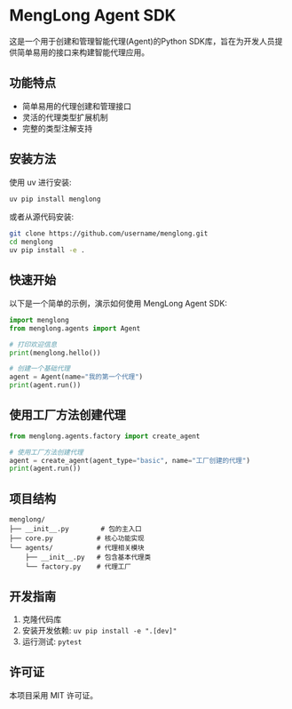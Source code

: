 # MengLong Agent SDK

这是一个用于创建和管理智能代理(Agent)的Python SDK库，旨在为开发人员提供简单易用的接口来构建智能代理应用。

## 功能特点

- 简单易用的代理创建和管理接口
- 灵活的代理类型扩展机制
- 完整的类型注解支持

## 安装方法

使用 uv 进行安装:

```bash
uv pip install menglong
```

或者从源代码安装:

```bash
git clone https://github.com/username/menglong.git
cd menglong
uv pip install -e .
```

## 快速开始

以下是一个简单的示例，演示如何使用 MengLong Agent SDK:

```python
import menglong
from menglong.agents import Agent

# 打印欢迎信息
print(menglong.hello())

# 创建一个基础代理
agent = Agent(name="我的第一个代理")
print(agent.run())
```

## 使用工厂方法创建代理

```python
from menglong.agents.factory import create_agent

# 使用工厂方法创建代理
agent = create_agent(agent_type="basic", name="工厂创建的代理")
print(agent.run())
```

## 项目结构

```
menglong/
├── __init__.py        # 包的主入口
├── core.py           # 核心功能实现
└── agents/           # 代理相关模块
    ├── __init__.py   # 包含基本代理类
    └── factory.py    # 代理工厂
```

## 开发指南

1. 克隆代码库
2. 安装开发依赖: `uv pip install -e ".[dev]"`
3. 运行测试: `pytest`

## 许可证

本项目采用 MIT 许可证。
